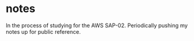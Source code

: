 # notes

In the process of studying for the AWS SAP-02. Periodically pushing my notes up for public reference.
